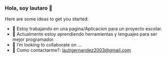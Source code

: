 ### Hola, soy lautaro 👋

Here are some ideas to get you started:

- 🔭 Estoy trabajando en una pagina/Aplicacion para un proyecto escolar.
- 🌱 Actualmente estoy aprendiendo herramientas y lenguajes para ser mejor programador.
- 👯 I’m looking to collaborate on ...
- 💬 Como contactarme?: lautigernandez2003@gmail.com


